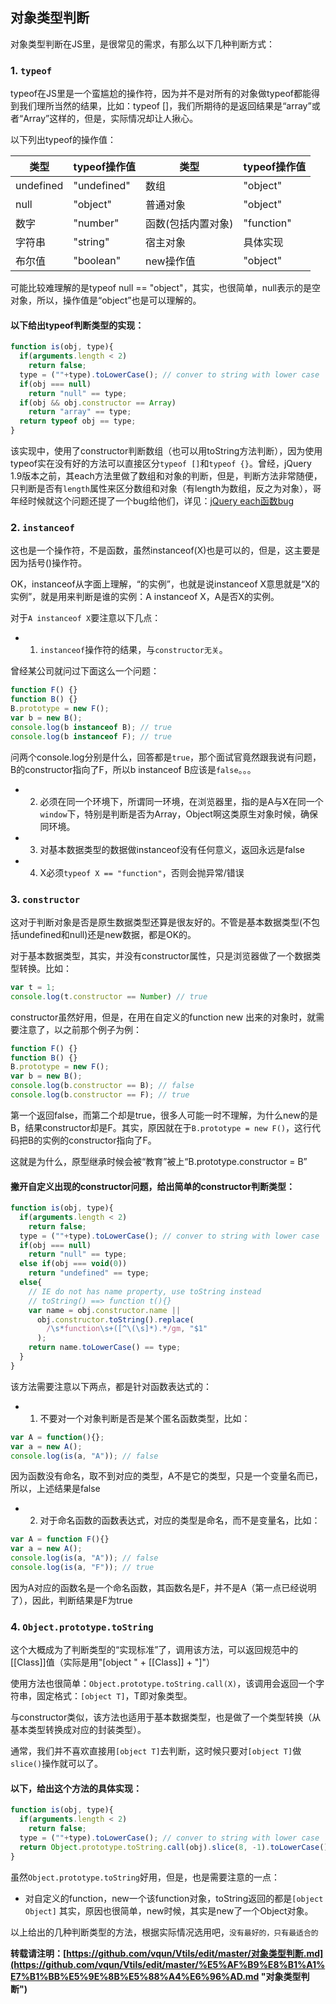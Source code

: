 ## 对象类型判断
对象类型判断在JS里，是很常见的需求，有那么以下几种判断方式：
### 1. `typeof`
typeof在JS里是一个蛮尴尬的操作符，因为并不是对所有的对象做typeof都能得到我们理所当然的结果，比如：typeof []，我们所期待的是返回结果是“array”或者“Array”这样的，但是，实际情况却让人揪心。

以下列出typeof的操作值：

类型 | typeof操作值 | 类型 | typeof操作值
------------ | ------------- | ------------ | -------------
undefined | "undefined" | 数组 | "object"
null | "object" | 普通对象 | "object"
数字 | "number" | 函数(包括内置对象) | "function"
字符串 | "string" | 宿主对象 | 具体实现
布尔值 | "boolean" |new操作值 | "object"

可能比较难理解的是typeof null == "object"，其实，也很简单，null表示的是空对象，所以，操作值是“object”也是可以理解的。

#### 以下给出typeof判断类型的实现：
```javascript
function is(obj, type){
  if(arguments.length < 2)
    return false;
  type = (""+type).toLowerCase(); // conver to string with lower case
  if(obj === null)
    return "null" == type;
  if(obj && obj.constructor == Array)
    return "array" == type;
  return typeof obj == type;
}
```
该实现中，使用了constructor判断数组（也可以用toString方法判断），因为使用typeof实在没有好的方法可以直接区分`typeof []`和`typeof {}`。曾经，jQuery 1.9版本之前，其each方法里做了数组和对象的判断，但是，判断方法非常随便，只判断是否有`length`属性来区分数组和对象（有length为数组，反之为对象），哥年经时候就这个问题还提了一个bug给他们，详见：[jQuery each函数bug](http://bugs.jquery.com/ticket/13021 "jQuery each函数bug")

### 2. `instanceof`
这也是一个操作符，不是函数，虽然instanceof(X)也是可以的，但是，这主要是因为括号()操作符。

OK，instanceof从字面上理解，“的实例”，也就是说instanceof X意思就是“X的实例”，就是用来判断是谁的实例：A instanceof X，A是否X的实例。

对于`A instanceof X`要注意以下几点：
* 1) `instanceof`操作符的结果，与`constructor无关`。

曾经某公司就问过下面这么一个问题：
```javascript
function F() {}
function B() {}
B.prototype = new F();
var b = new B();
console.log(b instanceof B); // true
console.log(b instanceof F); // true
```
问两个console.log分别是什么，回答都是`true`，那个面试官竟然跟我说有问题，B的constructor指向了F，所以b instanceof B应该是`false`。。。

* 2) 必须在同一个环境下，所谓同一环境，在浏览器里，指的是A与X在同一个`window`下，特别是判断是否为Array，Object啊这类原生对象时候，确保同环境。

* 3) 对基本数据类型的数据做instanceof没有任何意义，返回永远是false

* 4) X必须`typeof X == "function"`，否则会抛异常/错误

### 3. `constructor`
这对于判断对象是否是原生数据类型还算是很友好的。不管是基本数据类型(不包括undefined和null)还是new数据，都是OK的。

对于基本数据类型，其实，并没有constructor属性，只是浏览器做了一个数据类型转换。比如：
```javascript
var t = 1;
console.log(t.constructor == Number) // true
```
constructor虽然好用，但是，在用在自定义的function new 出来的对象时，就需要注意了，以之前那个例子为例：
```javascript
function F() {}
function B() {}
B.prototype = new F();
var b = new B();
console.log(b.constructor == B); // false
console.log(b.constructor == F); // true
```
第一个返回false，而第二个却是true，很多人可能一时不理解，为什么new的是B，结果constructor却是F。其实，原因就在于`B.prototype = new F()`，这行代码把B的实例的constructor指向了F。

这就是为什么，原型继承时候会被“教育”被上“B.prototype.constructor = B”

#### 撇开自定义出现的constructor问题，给出简单的constructor判断类型：
```javascript
function is(obj, type){
  if(arguments.length < 2)
    return false;
  type = (""+type).toLowerCase(); // conver to string with lower case
  if(obj === null)
    return "null" == type;
  else if(obj === void(0))
    return "undefined" == type;
  else{
    // IE do not has name property, use toString instead
    // toString() ==> function t(){}
    var name = obj.constructor.name ||
      obj.constructor.toString().replace(
        /\s*function\s+([^\(\s]*).*/gm, "$1"
      );
    return name.toLowerCase() == type;
  }
}
```
该方法需要注意以下两点，都是针对函数表达式的：
* 1) 不要对一个对象判断是否是某个匿名函数类型，比如：
```javascript
var A = function(){};
var a = new A();
console.log(is(a, "A")); // false
```
因为函数没有命名，取不到对应的类型，A不是它的类型，只是一个变量名而已，所以，上述结果是false
* 2) 对于命名函数的函数表达式，对应的类型是命名，而不是变量名，比如：
```javascript
var A = function F(){}
var a = new A();
console.log(is(a, "A")); // false
console.log(is(a, "F")); // true
```
因为A对应的函数名是一个命名函数，其函数名是F，并不是A（第一点已经说明了），因此，判断结果是F为true
### 4. `Object.prototype.toString`
这个大概成为了判断类型的“实现标准”了，调用该方法，可以返回规范中的[[Class]]值（实际是用"[object " + [[Class]] + "]"）

使用方法也很简单：`Object.prototype.toString.call(X)`，该调用会返回一个字符串，固定格式：`[object T]`，T即对象类型。

与constructor类似，该方法也适用于基本数据类型，也是做了一个类型转换（从基本类型转换成对应的封装类型）。

通常，我们并不喜欢直接用`[object T]`去判断，这时候只要对`[object T]`做`slice()`操作就可以了。
#### 以下，给出这个方法的具体实现：
```javascript
function is(obj, type){
  if(arguments.length < 2)
    return false;
  type = (""+type).toLowerCase(); // conver to string with lower case
  return Object.prototype.toString.call(obj).slice(8, -1).toLowerCase() == type;
}
```
虽然`Object.prototype.toString`好用，但是，也是需要注意的一点：
* 对自定义的function，new一个该function对象，toString返回的都是`[object Object]`
其实，原因也很简单，new时候，其实是new了一个Object对象。

以上给出的几种判断类型的方法，根据实际情况选用吧，`没有最好的，只有最适合的`

**转载请注明：[https://github.com/vqun/Vtils/edit/master/对象类型判断.md](https://github.com/vqun/Vtils/edit/master/%E5%AF%B9%E8%B1%A1%E7%B1%BB%E5%9E%8B%E5%88%A4%E6%96%AD.md "对象类型判断")**
